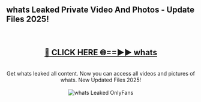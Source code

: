 <h2>whats Leaked Private Video And Photos - Update Files 2025!</h2>
<br>
<div align="center">
<h2><a href="https://betterlinks.top/A2PfLJ" rel="nofollow">🔴 CLICK HERE 🌐==►► whats</a></h2>
<br>
Get whats leaked all content. Now you can access all videos and pictures of whats. New Updated Files 2025!
<br>
<br>
<a href="https://betterlinks.top/A2PfLJ" rel="nofollow" data-target="animated-image.originalLink"><img src="https://i.imgur.com/dJHk4Zq.gif" alt="whats Leaked  OnlyFans" style="max-width: 100%; display: inline-block;" data-target="animated-image.originalImage"></a>
</div>
<br>